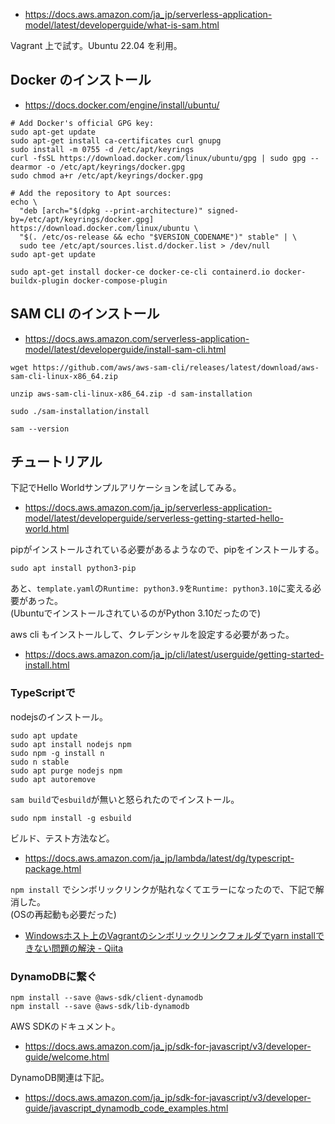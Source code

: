 * https://docs.aws.amazon.com/ja_jp/serverless-application-model/latest/developerguide/what-is-sam.html

Vagrant 上で試す。Ubuntu 22.04 を利用。

## Docker のインストール

* https://docs.docker.com/engine/install/ubuntu/

```
# Add Docker's official GPG key:
sudo apt-get update
sudo apt-get install ca-certificates curl gnupg
sudo install -m 0755 -d /etc/apt/keyrings
curl -fsSL https://download.docker.com/linux/ubuntu/gpg | sudo gpg --dearmor -o /etc/apt/keyrings/docker.gpg
sudo chmod a+r /etc/apt/keyrings/docker.gpg

# Add the repository to Apt sources:
echo \
  "deb [arch="$(dpkg --print-architecture)" signed-by=/etc/apt/keyrings/docker.gpg] https://download.docker.com/linux/ubuntu \
  "$(. /etc/os-release && echo "$VERSION_CODENAME")" stable" | \
  sudo tee /etc/apt/sources.list.d/docker.list > /dev/null
sudo apt-get update
```

```
sudo apt-get install docker-ce docker-ce-cli containerd.io docker-buildx-plugin docker-compose-plugin
```

## SAM CLI のインストール

* https://docs.aws.amazon.com/serverless-application-model/latest/developerguide/install-sam-cli.html

```
wget https://github.com/aws/aws-sam-cli/releases/latest/download/aws-sam-cli-linux-x86_64.zip
```

```
unzip aws-sam-cli-linux-x86_64.zip -d sam-installation
```

```
sudo ./sam-installation/install
```

```
sam --version
```

## チュートリアル

下記でHello Worldサンプルアリケーションを試してみる。

* https://docs.aws.amazon.com/ja_jp/serverless-application-model/latest/developerguide/serverless-getting-started-hello-world.html

pipがインストールされている必要があるようなので、pipをインストールする。

```
sudo apt install python3-pip
```

あと、`template.yaml`の`Runtime: python3.9`を`Runtime: python3.10`に変える必要があった。  
(UbuntuでインストールされているのがPython 3.10だったので)

aws cli もインストールして、クレデンシャルを設定する必要があった。

* https://docs.aws.amazon.com/ja_jp/cli/latest/userguide/getting-started-install.html

### TypeScriptで

nodejsのインストール。

```
sudo apt update
sudo apt install nodejs npm
sudo npm -g install n
sudo n stable
sudo apt purge nodejs npm
sudo apt autoremove
```

`sam build`で`esbuild`が無いと怒られたのでインストール。

```
sudo npm install -g esbuild
```

ビルド、テスト方法など。

* https://docs.aws.amazon.com/ja_jp/lambda/latest/dg/typescript-package.html

`npm install` でシンボリックリンクが貼れなくてエラーになったので、下記で解消した。  
(OSの再起動も必要だった)

* [Windowsホスト上のVagrantのシンボリックリンクフォルダでyarn installできない問題の解決 \- Qiita](https://qiita.com/maikya_gu/items/8e313dcd50c39f5a4b0b)

### DynamoDBに繋ぐ

```
npm install --save @aws-sdk/client-dynamodb
npm install --save @aws-sdk/lib-dynamodb
```

AWS SDKのドキュメント。  

* https://docs.aws.amazon.com/ja_jp/sdk-for-javascript/v3/developer-guide/welcome.html

DynamoDB関連は下記。

* https://docs.aws.amazon.com/ja_jp/sdk-for-javascript/v3/developer-guide/javascript_dynamodb_code_examples.html

